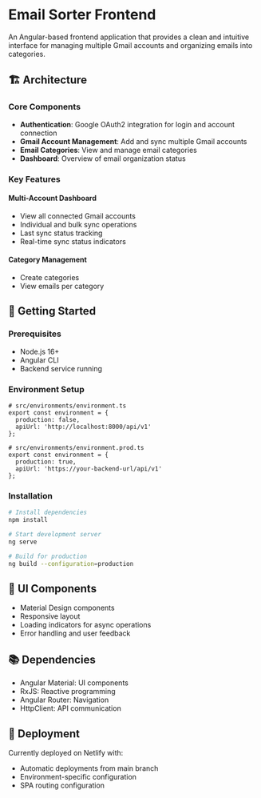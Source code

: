 # Email Sorter Frontend

An Angular-based frontend application that provides a clean and intuitive interface for managing multiple Gmail accounts and organizing emails into categories.

## 🏗️ Architecture

### Core Components

- **Authentication**: Google OAuth2 integration for login and account connection
- **Gmail Account Management**: Add and sync multiple Gmail accounts
- **Email Categories**: View and manage email categories
- **Dashboard**: Overview of email organization status

### Key Features

#### Multi-Account Dashboard
- View all connected Gmail accounts
- Individual and bulk sync operations
- Last sync status tracking
- Real-time sync status indicators

#### Category Management
- Create categories
- View emails per category

## 🚀 Getting Started

### Prerequisites
- Node.js 16+
- Angular CLI
- Backend service running

### Environment Setup
```env
# src/environments/environment.ts
export const environment = {
  production: false,
  apiUrl: 'http://localhost:8000/api/v1'
};

# src/environments/environment.prod.ts
export const environment = {
  production: true,
  apiUrl: 'https://your-backend-url/api/v1'
};
```

### Installation
```bash
# Install dependencies
npm install

# Start development server
ng serve

# Build for production
ng build --configuration=production
```

## 🎨 UI Components

- Material Design components
- Responsive layout
- Loading indicators for async operations
- Error handling and user feedback

## 📚 Dependencies

- Angular Material: UI components
- RxJS: Reactive programming
- Angular Router: Navigation
- HttpClient: API communication

## 🚀 Deployment

Currently deployed on Netlify with:
- Automatic deployments from main branch
- Environment-specific configuration
- SPA routing configuration

